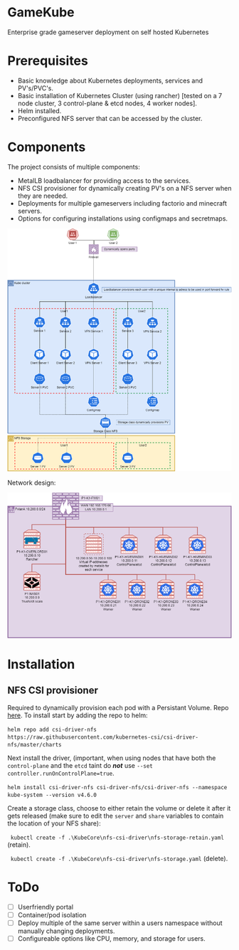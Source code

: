 # GameKube
Enterprise grade gameserver deployment on self hosted Kubernetes

# Prerequisites
- Basic knowledge about Kubernetes deployments, services and PV's/PVC's.
- Basic installation of Kubernetes Cluster (using rancher) [tested on a 7 node cluster, 3 control-plane & etcd nodes, 4 worker nodes].
- Helm installed.
- Preconfigured NFS server that can be accessed by the cluster.

# Components
The project consists of multiple components:
- MetalLB loadbalancer for providing access to the services.
- NFS CSI provisioner for dynamically creating PV's on a NFS server when they are needed.
- Deployments for multiple gameservers including factorio and minecraft servers.
- Options for configuring installations using configmaps and secretmaps.

![Functional](Designs/GameKubeFunctionalDesignV2.drawio.png)

Network design:

![Network](Designs/GameKubeNetworkV2.drawio.png)

# Installation
## NFS CSI provisioner
Required to dynamically provision each pod with a Persistant Volume. Repo [here](https://github.com/kubernetes-csi/csi-driver-nfs/tree/master).
To install start by adding the repo to helm:

`helm repo add csi-driver-nfs https://raw.githubusercontent.com/kubernetes-csi/csi-driver-nfs/master/charts`

Next install the driver, (important, when using nodes that have both the `control-plane` and the `etcd` taint do ___not___ use `--set controller.runOnControlPlane=true`.

`helm install csi-driver-nfs csi-driver-nfs/csi-driver-nfs --namespace kube-system --version v4.6.0`

Create a storage class, choose to either retain the volume or delete it after it gets released (make sure to edit the `server` and `share` variables to contain the location of your NFS share):

` kubectl create -f .\KubeCore\nfs-csi-driver\nfs-storage-retain.yaml` (retain).

` kubectl create -f .\KubeCore\nfs-csi-driver\nfs-storage.yaml` (delete).

# ToDo

- [ ] Userfriendly portal
- [ ] Container/pod isolation
- [ ] Deploy multiple of the same server within a users namespace without manually changing deployments.
- [ ] Configureable options like CPU, memory, and storage for users.
